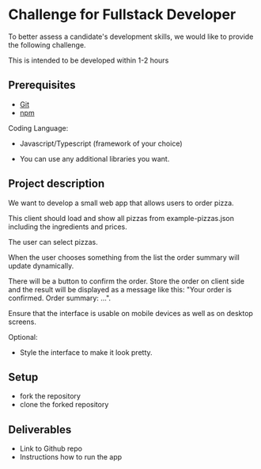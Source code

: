 Challenge for Fullstack Developer
===============================

To better assess a candidate's development skills, we would like to provide the following challenge. 

This is intended to be developed within 1-2 hours

Prerequisites
-------------

* [Git](http://git-scm.com/)
* [npm](https://www.npmjs.org/)

Coding Language:
* Javascript/Typescript (framework of your choice)

* You can use any additional libraries you want.


Project description
-------------------

We want to develop a small web app that allows users to order pizza.

This client should load and show all pizzas from example-pizzas.json including the ingredients and prices.

The user can select pizzas.

When the user chooses something from the list the order summary will update dynamically.

There will be a button to confirm the order. Store the order on client side and the result will be displayed as a message like this: "Your order is confirmed. Order summary: ...".

Ensure that the interface is usable on mobile devices as well as on desktop screens.


Optional:
* Style the interface to make it look pretty.


Setup
-----
* fork the repository
* clone the forked repository


Deliverables
----------

* Link to Github repo 
* Instructions how to run the app
